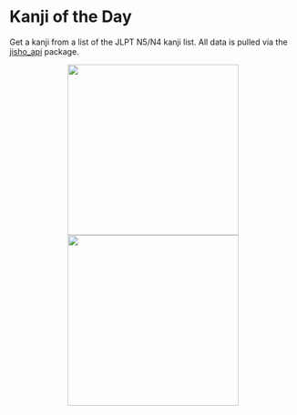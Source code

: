 # Kanji of the Day

Get a kanji from a list of the JLPT N5/N4 kanji list. All data is pulled via the [jisho_api](https://github.com/pedroallenrevez/jisho-api) package.

<p align="center">
<img src="https://i.imgur.com/OdFjBdI.png"
   height="300px" >
<img src="https://i.imgur.com/Kc7RvJt.gif"
  height="300px" >
</p>
</p>